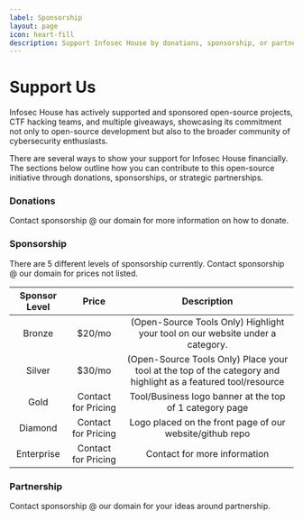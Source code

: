 ```yaml
---
label: Sponsorship
layout: page
icon: heart-fill
description: Support Infosec House by donations, sponsorship, or partnership.
---
```


# Support Us

Infosec House has actively supported and sponsored open-source projects, CTF hacking teams, and multiple giveaways, showcasing its commitment not only to open-source development but also to the broader community of cybersecurity enthusiasts.

There are several ways to show your support for Infosec House financially. The sections below outline how you can contribute to this open-source initiative through donations, sponsorships, or strategic partnerships.

### Donations

Contact sponsorship @ our domain for more information on how to donate.

### Sponsorship

There are 5 different levels of sponsorship currently. Contact sponsorship @ our domain for prices not listed.

Sponsor Level  | Price | Description
:---:   | :---: | :---:
Bronze | $20/mo  | (Open-Source Tools Only) Highlight your tool on our website under a category.
Silver | $30/mo | (Open-Source Tools Only) Place your tool at the top of the category and highlight as a featured tool/resource
Gold | Contact for Pricing | Tool/Business logo banner at the top of 1 category page
Diamond | Contact for Pricing | Logo placed on the front page of our website/github repo
Enterprise | Contact for Pricing | Contact for more information

### Partnership

Contact sponsorship @ our domain for your ideas around partnership.